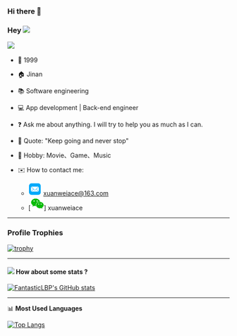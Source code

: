 ### Hi there 👋

<!--
**xuanweiace/xuanweiace** is a ✨ _special_ ✨ repository because its `README.md` (this file) appears on your GitHub profile.

Here are some ideas to get you started:

- 🔭 I’m currently working on ...
- 🌱 I’m currently learning ...
- 👯 I’m looking to collaborate on ...
- 🤔 I’m looking for help with ...
- 💬 Ask me about ...
- 📫 How to reach me: ...
- 😄 Pronouns: ...
- ⚡ Fun fact: ...
-->

### Hey  <img src="https://media.giphy.com/media/hvRJCLFzcasrR4ia7z/giphy.gif" width="25px"> 

![](https://komarev.com/ghpvc/?username=xuanweiace)



- 👶 1999

- 🏠 Jinan

- :books: Software engineering

- 💻 App development | Back-end engineer

- :question: Ask me about anything. I will try to help you as much as I can.

- :microphone: Quote: "Keep going and never stop"

- 💖 Hobby: Movie、Game、Music

- ✉️ How to contact me: 

  - [<img src="./youxiang.png" width="30" height="30">](mailto:xuanweiace@163.com) xuanweiace@163.com
  - [<img src="./weixin.png" width="30" height="30">] xuanweiace
  

  

  

  

----
### Profile Trophies

[![trophy](https://github-profile-trophy.vercel.app/?username=xuanweiace)](https://github.com/ryo-ma/github-profile-trophy)

----

#### <img src="https://media.giphy.com/media/VgCDAzcKvsR6OM0uWg/giphy.gif" width="50"> How about some stats ?

[![FantasticLBP's GitHub stats](https://github-readme-stats.vercel.app/api?username=xuanweiace&layout=compact)](https://github.com/xuanweiace)




-------

📊 **Most Used Languages**

[![Top Langs](https://github-readme-stats.vercel.app/api/top-langs/?username=xuanweiace&layout=compact)](https://github.com/muwoo/github-readme-stats)

 

